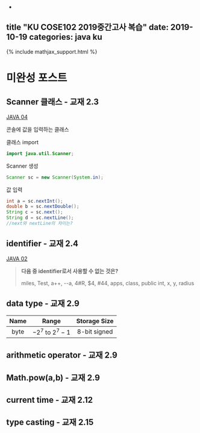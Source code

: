 -
title "KU COSE102 2019중간고사 복습"
date: 2019-10-19
categories: java ku
-

{% include mathjax_support.html %}

# 미완성 포스트

## Scanner 클래스 - 교재 2.3

[JAVA 04](https://detegice.github.io/chapter2-03-input-and-operators/)

콘솔에 값을 입력하는 클래스

클래스 import

```java
import java.util.Scanner;
```

Scanner 생성
```java
Scanner sc = new Scanner(System.in);
```

값 입력
```java
int a = sc.nextInt();
double b = sc.nextDouble();
String c = sc.next();
String d = sc.nextLine();
//next와 nextLine의 차이는?
```

## identifier - 교재 2.4

[JAVA 02](https://detegice.github.io/chapter2-01-basic-structure-of-java-program/#%EC%8B%9D%EB%B3%84%EC%9E%90-identifier)

> **다음 중 identifier로서 사용할 수 없는 것은?**
>
> miles, Test, a++, --a, 4#R, $4, #44, apps, class, public int, x, y, radius

## data type - 교재 2.9

Name | Range | Storage Size
:---:|:---:|:---:
byte | $-2^7$ to $2^7-1$ | 8-bit signed

## arithmetic operator - 교재 2.9

## Math.pow(a,b) - 교재 2.9

## current time - 교재 2.12

## type casting - 교재 2.15
